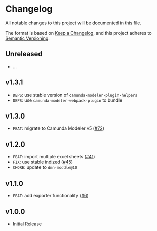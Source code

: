 # Changelog
All notable changes to this project will be documented in this file.

The format is based on [Keep a Changelog](https://keepachangelog.com/en/1.0.0/),
and this project adheres to [Semantic Versioning](https://semver.org/spec/v2.0.0.html).

## Unreleased

* ...

## v1.3.1

* `DEPS`: use stable version of `camunda-modeler-plugin-helpers`
* `DEPS`: use `camunda-modeler-webpack-plugin` to bundle

## v1.3.0

* `FEAT`: migrate to Camunda Modeler v5 ([#72](https://github.com/pinussilvestrus/camunda-modeler-excel-import-plugin/issues/72))

## v1.2.0

* `FEAT`: import multiple excel sheets ([#41](https://github.com/pinussilvestrus/camunda-modeler-excel-import-plugin/issues/41))
* `FIX`: use stable indized ([#45](https://github.com/pinussilvestrus/camunda-modeler-excel-import-plugin/issues/45))
* `CHORE`: update to `dmn-moddle@10`

## v1.1.0

* `FEAT`: add exporter functionality ([#6](https://github.com/pinussilvestrus/camunda-modeler-excel-import-plugin/issues/6))

## v1.0.0

* Initial Release